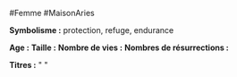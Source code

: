 #Femme #MaisonAries 

**Symbolisme :** protection, refuge, endurance

**Age :**
**Taille :**
**Nombre de vies :**
**Nombres de résurrections :**

**Titres :** 
"
"

